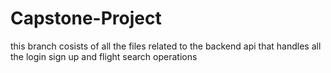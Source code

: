 # Capstone-Project

this branch cosists of all the files related to the backend api that handles all the login sign up and flight search operations
